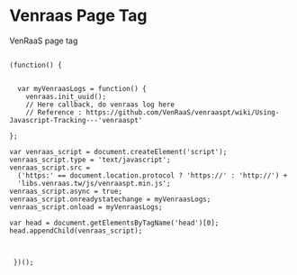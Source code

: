 # Venraas Page Tag
VenRaaS page tag 
<pre><code>
(function() {
  
  
  var myVenraasLogs = function() {
    venraas.init_uuid();
    // Here callback, do venraas log here
    // Reference : https://github.com/VenRaaS/venraaspt/wiki/Using-Javascript-Tracking---'venraaspt'
  
};
  
var venraas_script = document.createElement('script'); 
venraas_script.type = 'text/javascript'; 
venraas_script.src = 
  ('https:' == document.location.protocol ? 'https://' : 'http://') + 
  'libs.venraas.tw/js/venraaspt.min.js';
venraas_script.async = true;
venraas_script.onreadystatechange = myVenraasLogs;
venraas_script.onload = myVenraasLogs;

var head = document.getElementsByTagName('head')[0];
head.appendChild(venraas_script);
  

 
 })();
</code></pre>
